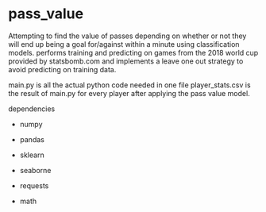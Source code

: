 # pass_value
Attempting to find the value of passes depending on whether or not they will end up being a goal for/against within a minute using classification models. performs training and predicting on games from the 2018 world cup provided by statsbomb.com and implements a leave one out strategy to avoid predicting on training data. 

main.py is all the actual python code needed in one file
player_stats.csv is the result of main.py for every player after applying the pass value model.

dependencies
   
   - numpy
   
   - pandas
   
   - sklearn
   
   - seaborne
   
   - requests
   
   - math
